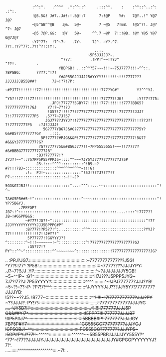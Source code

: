                                                                                                     
                                                                                                    
                :^^:^.   .^^^^  .^:^^::^     .:::^^.    :    :^^::^..:^:   .:^:.                    
                !@5.5&! J#7..J#!:!.5@!:7      7:!@P    Y#:   7@Y..!^ Y@7    J@?                     
                ~@5^GB^^@B   .@&.  5@~        7 ~@5   7!&B.  !@5^?!. J@?^7~ J@7                     
                ~@5 7@P.G&:  !@Y   5@~     ^^.7 ~@P  7!:!@B. !@Y Y@5 Y@7 G@7J@?                     
                ~Y7^77:  !7^~7~   .7Y~     7J^. ~Y?.^7.  7Y!.!Y7^77:.7Y!^?!:!Y!.                    
                                            ..:.                                                    
                                         ~5P5JJJJJ?~.                                               
                             ^7?7:        .!PP!^~~!?YJ^                  ^??!.         .            
                            YBBPGB! ..::^^?57~~~!!!~~75J7777!!!~^^::.   7BPGBG:       ???7:^!7!     
                            Y#&P55GJJJJJ?5#YYYY?!!!!!!~!!!7777???JJJJJJJB55B##?       7J~!?7!7P:    
                            ~#PJ77!!!!!!!!77!!!!!!!!!!!!!!!!!!!!!!!!!!!777?YG#^        Y?^^^YJ.     
                          ^Y5?!!77!!!77!!!!!!!!!!!!!!!!!!!!!!!!!!!!!!777777!JG!      :Y??7!775:     
                        .JPJ!77777?5GBY77!!!!!!777!!!!!!!777?BBG5?7777777777!7GJ     Y7!?~7?!?J     
                       !G57!7!!!!7???7777777777777777!!777777?JJJ?7!!7777777777P5   .5??7~7J?57     
                      JGJ777?JYYJ?!!77777777777777777777777777!!!7?J??7!77777777P5   :?J?JJJJ!      
                     5G?777YBG7J&#G?77777777777777777777777777775Y?G&#B577777777?GY    .:::.        
                    5P?7777?#PJG&&&P!777777!7777777!7777777777!5&7?#&&&YJ77777777?G?                
                   ?G?7777775&&#BGGJ777!!~7PP5555555!~~~!!77777?#&#BBBG77777777777JB^               
                  :BJ?777777!?JYJ?!~~^::757PP5P55PPPJ5~::::^^~~~7JY5YJ7777777777?J?5P               
                  J5~!:::^^^^::::::::::^!B5~~?#7!!!7BJ~::::::::::::::^^^^^^^^^^^~!!!G!              
             :!:  PJ!~::::::::::::::::^!5J!???J????!?P7~::::::::::::::::::::::::~!!~JP              
           5GG&G7JBJ!!::::::::::::::::::^...:^^^::...~~::::::::::::::::::::::::^!!!!7B.     ^~      
          7&#G5PB##5~!^:::::::::::::::::::::^~~~~:::::::::::::::::::::::::::::^!!!!!!B: YP?5B&YJ.   
          .7PPPGP?JB7~!^::::::::::::::::::::::::::::::::::::::::::::....::::^!7777??JB~!#GGPPB&G:   
             ~#?77!JG?!~^::::::::::::::::::::::::::::::::::::::::::^!7?JJJYYYYYYYYYYYJJJ5BPPPG#P^   
             :B?777!?P5?7!^:...::::::::^^^::::::::::::::::::::::::?YYJ?77!!!!!!!!!!!!!7!!J#Y?!^     
              5P77777!?GGYYYJ??^::::::::^~!!!~~~~~~~!~^::::::::::::^!7777777777777777777?GJ         
              :G5?77!?PY^::^^~^::::::::::::^^~~~~~~~~^:::::::::::::::!7777777777777777?JG?          
   ..          :PPJ?JG7.::::::::::::::::::::::::::::::::::::::::::::::~77777777777???J5G!           
  ^Y7?!:!77^     ?P5B!.::::::::::::::::::::::::::::::::::::::::::::::::~7777????JJJJYPY:            
  .J?~7?!!JJ      .YP.::::::::::::::::::::::::::::::::::::::::::::::::^~?JJJJJJJJY5GB!              
   ~5~^^!P~        :G?^::::::::::::::::::::::::::::::::::::::::::::::^!!7J???J5PPP5JYG~             
  7J7?!77?J        7P55YYYY?:::::::::::::::::::::::::::^^^^:::::::::^~!JPJ777777?JJJ?YB!            
 ~5~?!~??~P:      ?P7!7!^^^:::::::::::::::::::::::::::^JJYYYYJJJ???JJY5Y7!7777777?JJJJYB:           
 !5??~~??J5.     !B777~::::::::::::::::::::::::::::::::::::^^~~!!!!!~!7!7777777777?JJJ?PY           
  ~??JJJJ?.      PY!7!:::::::::::::::::::::::::::::::::::::::::......:!777777777777JJJJYG           
    ....     ^JY5B?!!^:::::::::::::::::::::::::::::::::::::::::::::...^!!!!!!777777JJJJ5P           
             G&&##Y!7^:::::::::::::::::::::::::::::::::::::::::::::!5PPP7!!!!777777JJJJB7           
             !#P5P#J7^::::::::::::::::::::::::::::::::::::::::::::5BBBB#P!!7777777JJJJGY            
              7BP5P#Y7::::::::::::::::::::::::::::::::::::::::::^GG555GG77777777?JJJYGJ             
               !GP5GBJ!~^^::::::::::::::::::::::::::::::::::::::PG555GG?77777??JJJYP5~              
                :5GP#PYJ?77!!~~~^^^^^::::::::::::::::::^^^^^^~~5B55PBPJJJJJJYY555Y?^                
                  ^77^~!77??JJJJJYJJJJJJJJJJJJJJJJJJJJJJJJJJJJY#GPGGPYYYYYYJ?7!^.                   
                                .....:::::^^^^^^^^^^^^^^^^^:::.~7!:  .                              